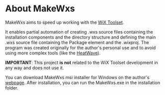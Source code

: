 
# About MakeWxs

MakeWxs aims to speed up working with the [WiX Toolset](https://wixtoolset.org/).

It enables partial automation of creating .wxs source files containing the installation components and the directory structure and defining the main .wxs source file containing the Package element and the .wixproj. The program was created originally for the author's personal use and to avoid using more complex tools (like the [HeatWave](https://www.firegiant.com/wix/heatwave/)).


**IMPORTANT**: This project **is not** related to the WiX Toolset development in any way and does not use it. 

You can download MakeWxs msi installer for Windows on the author's [webpage](https://jiristrouhal.wordpress.com/makewxs/download-makewxs). 
After installation, you can run the MakeWxs.exe in the installation folder.
